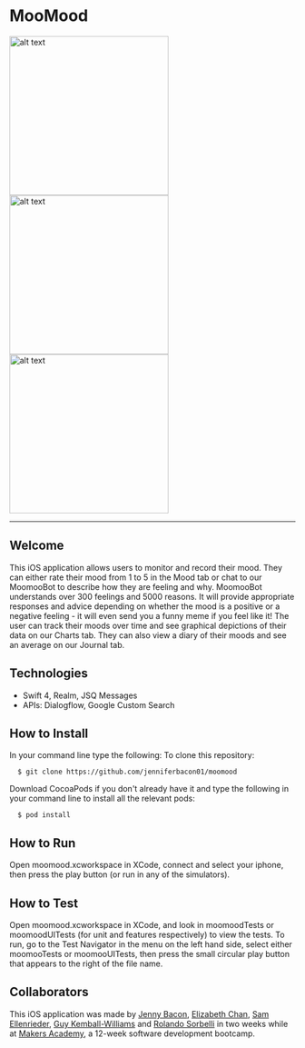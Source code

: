 # MooMood
<img src="https://user-images.githubusercontent.com/15906437/31829329-d62eeecc-b5b4-11e7-9596-6d749cd1bf10.gif" alt="alt text" width="280"> <img src="https://user-images.githubusercontent.com/15906437/31828713-f7877974-b5b2-11e7-9b96-8668fb5d607b.gif" alt="alt text" width="280"> <img src="https://user-images.githubusercontent.com/15906437/31828337-d82f449a-b5b1-11e7-9d05-12f87a3eb691.gif" alt="alt text" width="280"> 


-----
Welcome 
-----
This iOS application allows users to monitor and record their mood. They can either rate their mood from 1 to 5 in the Mood tab or chat to our MoomooBot to describe how they are feeling and why. MoomooBot understands over 300 feelings and 5000 reasons.  It will provide appropriate responses and advice depending on whether the mood is a positive or a negative feeling - it will even send you a funny meme if you feel like it! The user can track their moods over time and see graphical depictions of their data on our Charts tab. They can also view a diary of their moods and see an average on our Journal tab.

Technologies
-----
- Swift 4, Realm, JSQ Messages
- APIs: Dialogflow, Google Custom Search 

How to Install
-----
In your command line type the following:
To clone this repository:
````
  $ git clone https://github.com/jenniferbacon01/moomood
````
Download CocoaPods if you don't already have it and type the following in your command line to install all the relevant pods:
````
  $ pod install
````

How to Run
-----
Open moomood.xcworkspace in XCode, connect and select your iphone, then press the play button (or run in any of the simulators).

How to Test
-----
Open moomood.xcworkspace in XCode, and look in moomoodTests or moomoodUITests (for unit and features respectively) to view the tests. To run, go to the Test Navigator in the menu on the left hand side, select either moomooTests or moomooUITests, then press the small circular play button that appears to the right of the file name.

Collaborators
----

This iOS application was made by [Jenny Bacon](https://github.com/jenniferbacon01), [Elizabeth Chan](https://github.com/elizabethcsw?tab=repositories), [Sam Ellenrieder](https://github.com/Samellenrider), [Guy Kemball-Williams](https://github.com/gsgkw) and [Rolando Sorbelli](https://github.com/rolandosorbelli) in two weeks while at [Makers Academy](http://www.makersacademy.com/), a 12-week software development bootcamp.
